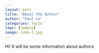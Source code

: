 ```yaml
---
layout: post
title: "About the Author"
author: "Paul Le"
categories: facts
tags: [sample]
image: cuba-2.jpg
---
```

Hi! 
It will be some information about authors
